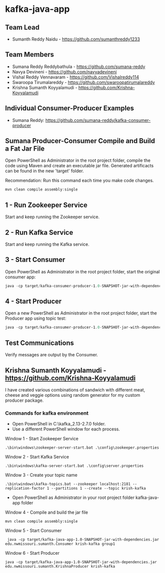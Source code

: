 # kafka-java-app

## Team Lead
* Sumanth Reddy Naidu - https://github.com/sumanthreddy1233

## Team Members
* Sumana Reddy Reddybathula - https://github.com/sumana-reddy
* Navya Devineni - https://github.com/navyadevineni
* Vishal Reddy Vennavaram - https://github.com/Vishalreddy114
* Swaroopa Tirumalareddy - https://github.com/swaroopatirumalareddy
* Krishna Sumanth Koyyalamudi - https://github.com/Krishna-Koyyalamudi

## Individual Consumer-Producer Examples
* Sumana Reddy: https://github.com/sumana-reddy/kafka-consumer-producer

## Sumana Producer-Consumer Compile and Build a Fat Jar File

Open PowerShell as Administrator in the root project folder, compile the code using Maven and create an executable jar file. Generated artificacts can be found in the new 'target' folder.

Recommendation:  Run this command each time you make code changes. 

```PowerShell
mvn clean compile assembly:single
```

## 1 - Run Zookeeper Service

Start and keep running the Zookeeper service.

## 2 - Run Kafka Service

Start and keep running the Kafka service.

## 3 - Start Consumer

Open PowerShell as Administrator in the root project folder, start the original consumer app:

```PowerShell
java -cp target/kafka-consumer-producer-1.0-SNAPSHOT-jar-with-dependencies.jar edu.nwmissouri.bigdata.sumana.Consumer con-prod group1
```

## 4 - Start Producer

Open a new PowerShell as Administrator in the root project folder, start the Producer app using topic test:

```PowerShell
java -cp target/kafka-consumer-producer-1.0-SNAPSHOT-jar-with-dependencies.jar edu.nwmissouri.bigdata.sumana.ProducerBySumana con-prod
```

## Test Communications

Verify messages are output by the Consumer.

## Krishna Sumanth Koyyalamudi - https://github.com/Krishna-Koyyalamudi

I have created various combinations of sandwich with different meat, cheese and veggie options using random generator for my custom producer package.

### Commands for kafka environment
* Open PowerShell in C:\kafka_2.13-2.7.0 folder.
* Use a different PowerShell window for each process.

Window 1 - Start Zookeeper Service
```
.\bin\windows\zookeeper-server-start.bat .\config\zookeeper.properties
```
Window 2 - Start Kafka Service
```
.\bin\windows\kafka-server-start.bat .\config\server.properties
```
Window 3 - Create your topic name
```
.\bin\windows\kafka-topics.bat --zookeeper localhost:2181 --replication-factor 1 --partitions 1 --create --topic krish-kafka
```
* Open PowerShell as Administrator in your root project folder kafka-java-app folder
  
Window 4 - Compile and build the jar file
```
mvn clean compile assembly:single
```
Window 5 - Start Consumer
```
 java -cp target/kafka-java-app-1.0-SNAPSHOT-jar-with-dependencies.jar edu.nwmissouri.sumanth.Consumer krish-kafka group1
```
Window 6 - Start Producer
```
java -cp target/kafka-java-app-1.0-SNAPSHOT-jar-with-dependencies.jar edu.nwmissouri.sumanth.KrishnaProducer krish-kafka
```
